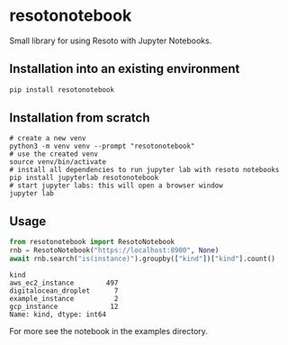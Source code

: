 # resotonotebook
Small library for using Resoto with Jupyter Notebooks.

## Installation into an existing environment

```bash
pip install resotonotebook
```

## Installation from scratch

```
# create a new venv
python3 -m venv venv --prompt "resotonotebook"
# use the created venv
source venv/bin/activate
# install all dependencies to run jupyter lab with resoto notebooks
pip install jupyterlab resotonotebook
# start jupyter labs: this will open a browser window
jupyter lab
```

## Usage

```python
from resotonotebook import ResotoNotebook
rnb = ResotoNotebook("https://localhost:8900", None)
await rnb.search("is(instance)").groupby(["kind"])["kind"].count()
```
```
kind
aws_ec2_instance        497
digitalocean_droplet      7
example_instance          2
gcp_instance             12
Name: kind, dtype: int64
```

For more see the notebook in the examples directory.
